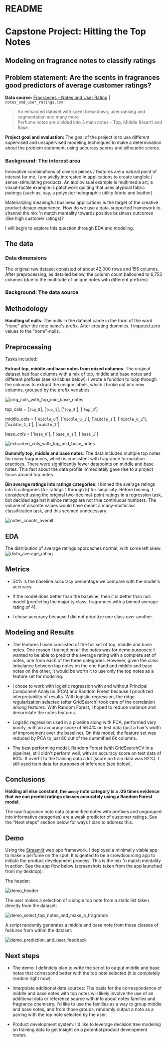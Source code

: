 # README

# Capstone Project: Hitting the Top Notes

## Modeling on fragrance notes to classify ratings

## Problem statement: Are the scents in fragrances good predictors of average customer ratings?

**Data source:** [Fragrances - Notes and User Rating](https://www.kaggle.com/sagikeren88/fragrances-and-perfumes) | `notes_and_user_ratings.csv`
>An enhanced dataset with scent breakdown, user ranking and segmentation and many more<br>
>Perfume notes are divided into 3 main notes - Top, Middle (Heart) and Base.


**Project goal and evaluation:** The goal of the project is to use different supervised and unsupervised modeling techniques to make a determination about the problem statement, using accuracy scores and silhouette scores.

### Background: The interest area

Innovative combinations of diverse pieces / features are a natural point of interest for me. I am avidly interested in applications to create tangible / sense-stimulating products. An audiovisual example is multimedia art; a visual-tactile example is patchwork quilting that uses atypical fabric pairings (such as, say, a polyester holographic utility fabric and leather). 

Materializing meaningful business applications is the target of the creative product design experience. How do we use a data-supported framework to channel the mix 'n match mentality towards positive business outcomes (like high customer ratings)?

I will begin to explore this question through EDA and modeling.


## The data

### Data dimensions

The original raw dataset consisted of about 42,000 rows and 155 columns. After preprocessing, as detailed below, the column count ballooned to 6,753 columns (due to the multitude of unique notes with different prefixes).

### Background: The data source

## Methodology

**Handling of nulls**: The nulls in the dataset came in the form of the word "none" after the note name's prefix. After creating dummies, I imputed zero values to the "none"-nulls.

## Preprocessing

Tasks included:

**Extract top, middle and base notes from mixed columns**: The original dataset had four columns with a mix of top, middle and base notes and different prefixes (see variables below). I wrote a function to loop through the columns to extract the unique labels, which I broke out into new columns, grouped by the prefix variables.

![orig_cols_with_top_mid_base_notes](https://github.com/abishop17/fragrance_analysis_capstone/blob/main/figures/orig_cols_with_top_mid_base_notes.png)

top_cols = [`top_0`], [`top_1`], ['`top_2`'], ['`top_3`']

middle_cols = ['`middle_0`'], ['`middle_0_1`'], ['`middle_1`'], ['`middle_0_2`'], ['`middle_1_1`'], ['`middle_2`']

base_cols = ['`base_0`'], ['`base_0_1`'], ['`base_1`']


![extracted_cols_with_top_mid_base_notes](https://github.com/abishop17/fragrance_analysis_capstone/blob/main/figures/extracted_cols_with_top_mid_base_notes.png)


**Dummify top, middle and base notes**: The data included multiple top notes for many fragrances, which is consistent with fragrance formulation practices. There were significantly fewer datapoints on middle and base notes. This fact about the data profile immediately gave rise to a project focus around top notes.

**Bin average ratings into ratings categories**: I binned the average ratings into 5 categories (for ratings 1 through 5) for simplicity. Before binning, I considered using the original two-decimal-point ratings in a regression task, but decided against it since ratings are not true continuous numbers. The volume of discrete values would have meant a many-multiclass classification task, and this seemed unnecessary.

![notes_counts_overall](https://github.com/abishop17/fragrance_analysis_capstone/blob/main/figures/notes_counts_overall.png)

## EDA

The distribution of average ratings approaches normal, with some left skew.
![distn_average_rating](https://github.com/abishop17/fragrance_analysis_capstone/blob/main/figures/distn_average_rating.png)

## Metrics

* 54% is the baseline accuracy percentage we compare with the model's accuracy.

* If the model does better than the baseline, then it is better than null model (predicting the majority class, fragrances with a binned average rating of 4).

* I chose accuracy because I did not prioritize one class over another.

## Modeling and Results

* The features I used consisted of the full set of top, middle and base notes. One reason I trained on all the notes was for demo purposes: I wanted to be able to predict the average rating with a complete set of notes, one from each of the three categories. However, given the class imbalance between top notes on the one hand and middle and base notes on the other, it would be worth it to use only the top notes as a feature set for modeling. 

* I chose to work with logistic regression with and without Principal Component Analysis (PCA) and Random Forest because I prioritized interpretability of results. With logistic regression, the ridge regularization selected (after GridSearch) took care of the correlation among features. With Random Forest, I hoped to reduce variance and decorrelate the notes features.

* Logistic regression used in a pipeline along with PCA, performed very poorly, with an accuracy score of 56.4% on test data (just a hair's width of improvement over the baseline). On this model, the feature set was reduced by PCA to just 80 out of the dummified 6k columns.

* The best performing model, Random Forest (with GridSearchCV in a pipeline), still didn't perform well, with an accuracy score on test data of 60%. It overfit to the training data a lot (score on train data was 92%). I still used train data for purposes of inference (see below).

## Conclusions

**Holding all else constant, the `woody` note category is a .06 times evidence that we can predict ratings classes accurately using a Random Forest model.**

The raw fragrance note data (dummified notes with prefixes and ungrouped into informative categories) are a weak predictor of customer ratings. See the "Next steps" section below for ways I plan to address this.

## Demo

Using the [Streamlit](https://github.com/streamlit/streamlit) web app framework, I deployed a minimally viable app to make a perfume on the spot. It is geated to be a crowdsourcing app to initiate the product development process. This is the mix 'n match mentality in action. See the app flow below (screenshots taken from the app launched from my desktop):

The header:

![demo_header](https://github.com/abishop17/fragrance_analysis_capstone/blob/main/figures/demo/demo_header.png)

The user makes a selection of a single top note from a static list taken directly from the dataset:

![demo_select_top_notes_and_make_a_fragrance](https://github.com/abishop17/fragrance_analysis_capstone/blob/main/figures/demo/demo_select_top_notes_and_make_a_fragrance.png)

A script randomly generates a middle and base note from those classes of features from within the dataset:

![demo_prediction_and_user_feedback](https://github.com/abishop17/fragrance_analysis_capstone/blob/main/figures/demo/demo_prediction_and_user_feedback.png)


## Next steps

* The demo: I definitely plan to write the script to output middle and base notes that correspond better with the top note selected (it is completely random right now).

* Interpolate additional data sources: The basis for the correspondence of middle and base notes with top notes will likely involve the use of an additional data or reference source with info about notes families and fragrance chemistry. I'd like to use the families as a way to group middle and base notes, and from those groups, randomly output a note as a pairing with the top note selected by the user.

* Product development system: I'd like to leverage decision tree modeling on training data to get insight on a potential product development routes.



